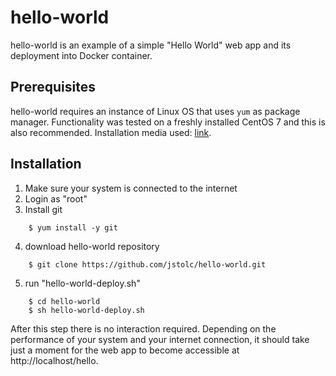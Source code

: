 hello-world
===========

hello-world is an example of a simple "Hello World" web app and its deployment into Docker container. 

## Prerequisites 

hello-world requires an instance of Linux OS that uses `yum` as package manager. Functionality was tested on a freshly installed CentOS 7 and this is also recommended. Installation media used: [link](http://ftp.heanet.ie/pub/centos/7.9.2009/isos/x86_64/CentOS-7-x86_64-Minimal-2009.iso). 

## Installation  
    
1. Make sure your system is connected to the internet
2. Login as "root" 
3. Install git
```
    $ yum install -y git
```
4. download hello-world repository
```
    $ git clone https://github.com/jstolc/hello-world.git
```    
5. run "hello-world-deploy.sh"
```
    $ cd hello-world
    $ sh hello-world-deploy.sh
```    
After this step there is no interaction required. Depending on the performance of your system and your internet connection, it should take just a moment for the web app to become accessible at http://localhost/hello.
